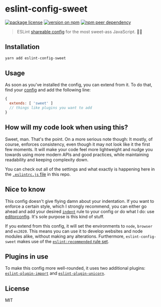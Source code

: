 # eslint-config-sweet

[![package license](https://img.shields.io/npm/l/eslint-config-sweet)](license) [![version on npm](https://img.shields.io/npm/v/eslint-config-sweet)](https://www.npmjs.com/package/eslint-config-sweet) [![npm peer dependency](https://img.shields.io/npm/dependency-version/eslint-config-sweet/peer/eslint?label=eslint%20peer%20dep)](https://github.com/eslint/eslint)

> ESLint [shareable config](https://eslint.org/docs/developer-guide/shareable-configs.html) for the most sweet-ass JavaScript. 🤙🏼

## Installation

```bash
yarn add eslint-config-sweet
```

## Usage

As soon as you've installed the config, you can extend from it. To do that, find your [config](https://eslint.org/docs/user-guide/configuring#extending-configuration-files) and add the following line:

```js
{
  extends: [ 'sweet' ]
  // things like plugins you want to add
}
```

## How will my code look when using this?

Sweet, man. That's the point. On a more serious note though: It mostly, of course, enforces consistency, even though it may not look like it the first few moments. It will make your code feel more lightweight and nudge you towards using more modern APIs and good practices, while maintaining readability and keeping complexity down.

You can check out all of the settings and what exactly is happening here in the [`.eslintrc.js` file](.eslintrc.js) in this repo.

## Nice to know

This config doesn't give flying damn about your indentation. If you want to enforce a certain style, which I strongly recommend, you can either go ahead and add your desired [`indent`](https://eslint.org/docs/rules/indent) rule to your config or do what I do: use [editorconfig](https://editorconfig.org/). It's sole purpose is this kind of stuff.

If you extend from this config, it will set the environments to `node`, `browser` and `es2020`. This means you can use it to develop websites and node modules alike, without making any alterations. Furthermore, `eslint-config-sweet` makes use of the [`eslint:recommended` rule set](https://eslint.org/docs/user-guide/configuring#using-eslint-recommended).

## Plugins in use

To make this config more well-rounded, it uses two additional plugins: [`eslint-plugin-import`](https://github.com/benmosher/eslint-plugin-import) and [`eslint-plugin-unicorn`](https://github.com/sindresorhus/eslint-plugin-unicorn).

## License

MIT
